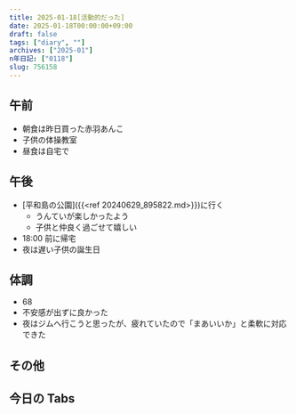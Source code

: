 ```yaml
---
title: 2025-01-18[活動的だった]
date: 2025-01-18T00:00:00+09:00
draft: false
tags: ["diary", ""]
archives: ["2025-01"]
n年日記: ["0118"]
slug: 756158
---
```


## 午前

- 朝食は昨日買った赤羽あんこ
- 子供の体操教室
- 昼食は自宅で

## 午後

- [平和島の公園]({{<ref 20240629_895822.md>}})に行く
  - うんていが楽しかったよう
  - 子供と仲良く過ごせて嬉しい
- 18:00 前に帰宅
- 夜は遅い子供の誕生日

## 体調

- 68
- 不安感が出ずに良かった
- 夜はジムへ行こうと思ったが、疲れていたので「まあいいか」と柔軟に対応できた

## その他

## 今日の Tabs
